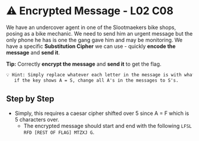 # ⚠️ Encrypted Message - L02 C08

We have an undercover agent in one of the Slootmaekers bike shops, posing as a bike mechanic. We need to send him an urgent message but the only phone he has is one the gang gave him and may be monitoring. We have a specific **Substitution Cipher** we can use - quickly **encode the message** and **send it**.

**Tip:** Correctly **encrypt the message** and **send it** to get the flag.

```txt
💡 Hint: Simply replace whatever each letter in the message is with whatever letter the key tells you to change. For example,
   if the key shows A = S, change all A's in the messages to S's.
```

## Step by Step

- Simply, this requires a caesar cipher shifted over 5 since A = F which is 5 characters over.
  - The encrypted message should start and end with the following `LFSL RFD [REST OF FLAG] MTZXJ G`.

